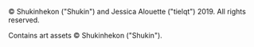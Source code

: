 &copy; Shukinhekon ("Shukin") and Jessica Alouette ("tielqt") 2019. All rights reserved.

Contains art assets &copy; Shukinhekon ("Shukin").
